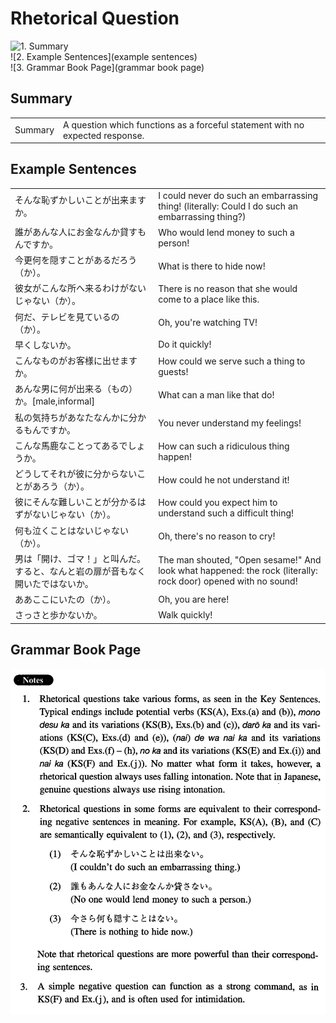 # Rhetorical Question

![1. Summary](summary)<br>
![2. Example Sentences](example sentences)<br>
![3. Grammar Book Page](grammar book page)<br>


## Summary

<table><tr>   <td>Summary</td>   <td>A question which functions as a forceful statement with no expected response.</td></tr></table>

## Example Sentences

<table><tr>   <td>そんな恥ずかしいことが出来ますか。</td>   <td>I could never do such an embarrassing thing! (literally: Could I do such an embarrassing thing?)</td></tr><tr>   <td>誰があんな人にお金なんか貸すもんですか。</td>   <td>Who would lend money to such a person!</td></tr><tr>   <td>今更何を隠すことがあるだろう（か）。</td>   <td>What is there to hide now!</td></tr><tr>   <td>彼女がこんな所へ来るわけがないじゃない（か）。</td>   <td>There is no reason that she would come to a place like this.</td></tr><tr>   <td>何だ、テレビを見ているの（か）。</td>   <td>Oh, you're watching TV!</td></tr><tr>   <td>早くしないか。</td>   <td>Do it quickly!</td></tr><tr>   <td>こんなものがお客様に出せますか。</td>   <td>How could we serve such a thing to guests!</td></tr><tr>   <td>あんな男に何が出来る（もの）か。[male,informal]</td>   <td>What can a man like that do!</td></tr><tr>   <td>私の気持ちがあなたなんかに分かるもんですか。</td>   <td>You never understand my feelings!</td></tr><tr>   <td>こんな馬鹿なことってあるでしょうか。</td>   <td>How can such a ridiculous thing happen!</td></tr><tr>   <td>どうしてそれが彼に分からないことがあろう（か）。</td>   <td>How could he not understand it!</td></tr><tr>   <td>彼にそんな難しいことが分かるはずがないじゃない（か）。</td>   <td>How could you expect him to understand such a difficult thing!</td></tr><tr>   <td>何も泣くことはないじゃない（か）。</td>   <td>Oh, there's no reason to cry!</td></tr><tr>   <td>男は「開け、ゴマ！」と叫んだ。すると、なんと岩の扉が音もなく開いたではないか。</td>   <td>The man shouted, &quot;Open sesame!&quot; And look what happened: the rock (literally: rock door) opened with no sound!</td></tr><tr>   <td>ああここにいたの（か）。</td>   <td>Oh, you are here!</td></tr><tr>   <td>さっさと歩かないか。</td>   <td>Walk quickly!</td></tr></table>

## Grammar Book Page

![](../img/IntermediateRhetoricalQuestion.png)

